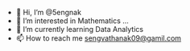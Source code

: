- 👋 Hi, I’m @5engnak
- 👀 I’m interested in Mathematics ...
- 🌱 I’m currently learning Data Analytics
- 📫 How to reach me sengvathanak09@gamil.com

<!---
5engnak/5engnak is a ✨ special ✨ repository because its `README.md` (this file) appears on your GitHub profile.
You can click the Preview link to take a look at your changes.
--->
